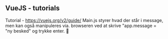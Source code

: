 ## VueJS - tutorials
Tutorial - https://vuejs.org/v2/guide/
Main.js styrer hvad der står i message, men kan også manipuleres via. browseren ved at skrive "app.message = "ny besked" og trykke enter. :thinking:
